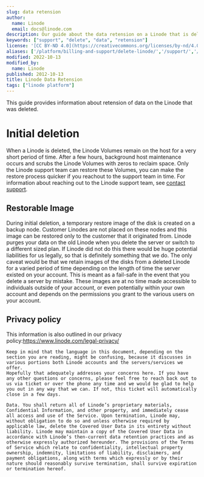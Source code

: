 ```yaml
---
slug: data retension
author:
  name: Linode
  email: docs@linode.com
description: Our guide about the data retension on a Linode that is deleted.
keywords: ["support", "delete", "data", "retension"]
license: '[CC BY-ND 4.0](https://creativecommons.org/licenses/by-nd/4.0)'
aliases: ['/platform/billing-and-support/delete-linode/','/support/','/platform/delete-linode/',]
modified: 2022-10-13
modified_by:
  name: Linode
published: 2012-10-13
title: Linode Data Retension
tags: ["linode platform"]
---
```




This guide provides information about retension of data on the Linode that was deleted.

# Initial deletion

When a Linode is deleted, the Linode Volumes remain on the host for a very short period of time. After a few hours, background host maintenance occurs and scrubs the Linode Volumes with zeros to reclaim space.
Only the Linode support team can restore these Volumes, you can make the restore process quicker if you reachout to the support team in time. For information about reaching out to the Linode support team, see [contact support](/docs/guides/support/).

## Restorable Image

During initial deletion, a temporary restore image of the disk is created on a backup node. Customer Linodes are not placed on these nodes and this image can be restored only to the customer that it originated from.
Linode purges your data on the old Linode when you delete the server or switch to a different sized plan. If Linode did not do this there would be huge potential liabilities for us legally, so that is definitely something that we do.
The only caveat would be that we retain images of the disks from a deleted Linode for a varied period of time depending on the length of time the server existed on your account. This is meant as a fail-safe in the event that you delete a server by mistake. These images are at no time made accessible to individuals outside of your account, or even potentially within your own account and depends on the permissions you grant to the various users on your account.


## Privacy policy

This information is also outlined in our privacy policy:https://www.linode.com/legal-privacy/

```
Keep in mind that the language in this document, depending on the section you are reading, might be confusing, because it discusses in various portions both Linode accounts and the servers/services we offer.
Hopefully that adequately addresses your concerns here. If you have any other questions or concerns, please feel free to reach back out to us via ticket or over the phone any time and we would be glad to help you out in any way that we can. If not, this ticket will automatically close in a few days.

Data. You shall return all of Linode’s proprietary materials, Confidential Information, and other property, and immediately cease all access and use of the Service. Upon termination, Linode may, without obligation to do so and unless otherwise required by applicable law, delete the Covered User Data in its entirety without liability. Linode may maintain a copy of the Covered User Data in accordance with Linode’s then-current data retention practices and as otherwise expressly authorized hereunder. The provisions of the Terms of Service which relate to confidentiality, intellectual property ownership, indemnity, limitations of liability, disclaimers, and payment obligations, along with terms which expressly or by their nature should reasonably survive termination, shall survive expiration or termination hereof.

```
